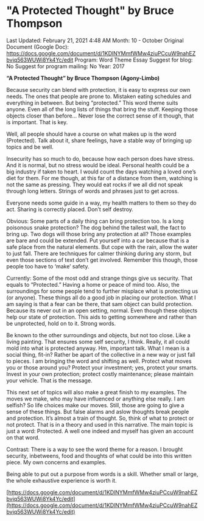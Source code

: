 # "A Protected Thought" by Bruce Thompson

Last Updated: February 21, 2021 4:48 AM
Month: 10 - October
Original Document (Google Doc): https://docs.google.com/document/d/1KDlNYMmfWMw4ziuPCcuW9nahEZbvjq563WUWi8Yk4Yc/edit
Program: Word Theme Essay
Suggest for blog: No
Suggest for program mailing: No
Year: 2017

**“A Protected Thought” by Bruce Thompson (Agony-Limbo)**

Because security can blend with protection, it is easy to express our own needs. The ones that people are prone to. Mistaken eating schedules and everything in between. But being “protected.” This word theme suits anyone. Even all of the long lists of things that bring the stuff. Keeping those objects closer than before… Never lose the correct sense of it though, that is important. That is key.

Well, all people should have a course on what makes up is the word (Protected). Talk about it, share feelings, have a stable way of bringing up topics and be well.

Insecurity has so much to do, because how each person does have stress. And it is normal, but no stress would be ideal. Personal health could be a big industry if taken to heart. I would count the days watching a loved one’s diet for them. For me though, at this far of a distance from them, watching is not the same as pressing. They would eat rocks if we all did not speak through long letters. Strings of words and phrases just to get across.

Everyone needs some guide in a way, my health matters to them so they do act. Sharing is correctly placed. Don’t self destroy.

Obvious: Some parts of a daily thing can bring protection too. Is a long poisonous snake protection? The dog behind the tallest wall, the fact to bring up. Two dogs will those bring any protection at all? Those examples are bare and could be extended. Put yourself into a car because that is a safe place from the natural elements. But cope with the rain, allow the water to just fall. There are techniques for calmer thinking during any storm, but even those sections of text don’t get involved. Remember this though, those people too have to ‘make’ safety.

Currently: Some of the most odd and strange things give us security. That equals to “Protected.” Having a home or peace of mind too. Also, the surroundings for some people tend to further misplace what is protecting us (or anyone). These things all do a good job in placing our protection. What I am saying is that a fear can be there, that sam object can build protection. Because its never out in an open setting, normal. Even though these objects help our state of protection. This aids to getting somewhere and rather than be unprotected, hold on to it. Strong words.

Be known to the other surroundings and objects, but not too close. Like a living painting. That ensures some self security, I think. Really, it all could mold into what is protected anyway. Hm, important talk. What I mean is a social thing, fit-in? Rather be apart of the collective in a new way or just fall to pieces. I am bringing the word and shifting as well. Protect what moves you or those around you? Protect your investment; yes, protect your smarts. Invest in your own protection; protect costly maintenance; please maintain your vehicle. That is the message.

This next set of topics will also make a great finish to my examples. The moves we make, who may have influenced or anything else really. I am selfish? So life choices make our moves. Still, those are going to give a sense of these things. But false alarms and aslow thoughts break people and protection. It’s almost a train of thought. So, think of what to protect or not protect. That is in a theory and used in this narrative. The main topic is just a word: Protected. A well one indeed and myself has given an account on that word.

Contrast: There is a way to see the word theme for a reason. I brought security, inbetweens, food and thoughts of what could be into this written piece. My own concerns and examples.

Being able to put out a purpose from words is a skill. Whether small or large, the whole exhaustive experience is worth it.

[https://docs.google.com/document/d/1KDlNYMmfWMw4ziuPCcuW9nahEZbvjq563WUWi8Yk4Yc/edit](https://docs.google.com/document/d/1KDlNYMmfWMw4ziuPCcuW9nahEZbvjq563WUWi8Yk4Yc/edit)